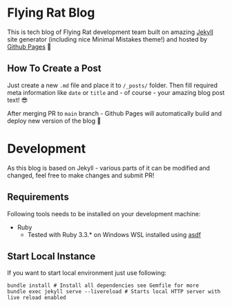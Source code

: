# Flying Rat Blog

This is tech blog of Flying Rat development team built on amazing [Jekyll](https://jekyllrb.com) site generator (including nice Minimal Mistakes theme!) and hosted by [Github Pages](https://pages.github.com) :raised_hands:

## How To Create a Post

Just create a new `.md` file and place it to `/_posts/` folder. Then fill required meta information like `date` or `title` and - of course - your amazing blog post text! :sunglasses:

After merging PR to `main` branch - Github Pages will automatically build and deploy new version of the blog :rocket:

# Development

As this blog is based on Jekyll - various parts of it can be modified and changed, feel free to make changes and submit PR!

## Requirements

Following tools needs to be installed on your development machine:

- Ruby
  - Tested with Ruby 3.3.\* on Windows WSL installed using [asdf](https://asdf-vm.com/)

## Start Local Instance

If you want to start local environment just use following:

```shell
bundle install # Install all dependencies see Gemfile for more
bundle exec jekyll serve --livereload # Starts local HTTP server with live reload enabled
```
